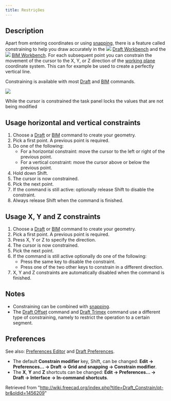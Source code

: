 ```yaml
---
title: Restrições
---
```

## Description

Apart from entering coordinates or using [snapping](/Draft_Snap "Draft Snap"), there is a feature called constraining to help you draw accurately in the ![](/images/Workbench_Draft.svg) [Draft Workbench](/Draft_Workbench "Draft Workbench") and the ![](/images/Workbench_BIM.svg) [BIM Workbench](/BIM_Workbench "BIM Workbench"). For each subsequent point you can constrain the movement of the cursor to the X, Y, or Z direction of the [working plane](/Draft_SelectPlane "Draft SelectPlane") coordinate system. This can for example be used to create a perfectly vertical line.

Constraining is available with most [Draft](/Draft_Workbench "Draft Workbench") and [BIM](/BIM_Workbench "BIM Workbench") commands.

![](/images/Draft_Constrain_taskpanel_example.png)

While the cursor is constrained the task panel locks the values that are not being modified

## Usage horizontal and vertical constraints

1. Choose a [Draft](/Draft_Workbench "Draft Workbench") or [BIM](/BIM_Workbench "BIM Workbench") command to create your geometry.
2. Pick a first point. A previous point is required.
3. Do one of the following:
   * For a horizontal constraint: move the cursor to the left or right of the previous point.
   * For a vertical constraint: move the cursor above or below the previous point.
4. Hold down Shift.
5. The cursor is now constrained.
6. Pick the next point.
7. If the command is still active: optionally release Shift to disable the constraint.
8. Always release Shift when the command is finished.

## Usage X, Y and Z constraints

1. Choose a [Draft](/Draft_Workbench "Draft Workbench") or [BIM](/BIM_Workbench "BIM Workbench") command to create your geometry.
2. Pick a first point. A previous point is required.
3. Press X, Y or Z to specify the direction.
4. The cursor is now constrained.
5. Pick the next point.
6. If the command is still active optionally do one of the following:
   * Press the same key to disable the constraint.
   * Press one of the two other keys to constrain in a different direction.
7. X, Y and Z constraints are automatically disabled when the command is finished.

## Notes

* Constraining can be combined with [snapping](/Draft_Snap "Draft Snap").
* The [Draft Offset](/Draft_Offset "Draft Offset") command and [Draft Trimex](/Draft_Trimex "Draft Trimex") command use a different type of constraining, namely to restrict the operation to a certain segment.

## Preferences

See also: [Preferences Editor](/Preferences_Editor "Preferences Editor") and [Draft Preferences](/Draft_Preferences "Draft Preferences").

* The default **Constrain modifier** key, Shift, can be changed: **Edit → Preferences... → Draft → Grid and snapping → Constrain modifier**.
* The **X**, **Y** and **Z** shortcuts can be changed: **Edit → Preferences... → Draft → Interface → In-command shortcuts**.

Retrieved from "<http://wiki.freecad.org/index.php?title=Draft_Constrain/pt-br&oldid=1456209>"
